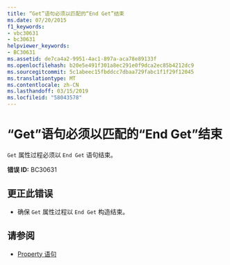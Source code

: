 ```yaml
---
title: “Get”语句必须以匹配的“End Get”结束
ms.date: 07/20/2015
f1_keywords:
- vbc30631
- bc30631
helpviewer_keywords:
- BC30631
ms.assetid: de7ca4a2-9951-4ac1-897a-aca78e89133f
ms.openlocfilehash: b20e5e491f301a8ec291e0f9dca2ec85b4212dc9
ms.sourcegitcommit: 5c1abeec15fbddcc7dbaa729fabc1f1f29f12045
ms.translationtype: MT
ms.contentlocale: zh-CN
ms.lasthandoff: 03/15/2019
ms.locfileid: "58043578"
---
```

# <a name="get-statement-must-end-with-a-matching-end-get"></a>“Get”语句必须以匹配的“End Get”结束
`Get` 属性过程必须以 `End Get` 语句结束。  
  
 **错误 ID:** BC30631  
  
## <a name="to-correct-this-error"></a>更正此错误  
  
-   确保 `Get` 属性过程以 `End Get` 构造结束。  
  
## <a name="see-also"></a>请参阅

- [Property 语句](../../visual-basic/language-reference/statements/property-statement.md)
